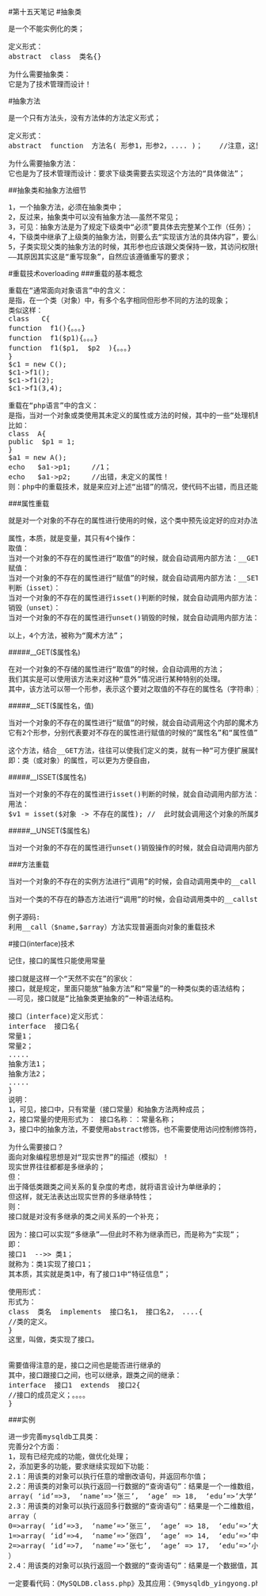 #第十五天笔记
#抽象类
<pre>
是一个不能实例化的类；

定义形式：
abstract  class  类名{}

为什么需要抽象类：
它是为了技术管理而设计！
</pre>

#抽象方法
<pre>
是一个只有方法头，没有方法体的方法定义形式；

定义形式：
abstract  function  方法名( 形参1，形参2，.... )；	//注意，这里必须有分号；

为什么需要抽象方法：
它也是为了技术管理而设计：要求下级类需要去实现这个方法的“具体做法”；
</pre>

##抽象类和抽象方法细节
<pre>
1，一个抽象方法，必须在抽象类中；
2，反过来，抽象类中可以没有抽象方法——虽然不常见；
3，可见：抽象方法是为了规定下级类中“必须”要具体去完整某个工作（任务）；
4，下级类中继承了上级类的抽象方法，则要么去“实现该方法的具体内容”，要么自己也作为抽象类（即其继承的抽象方法仍然是抽象的）；
5，子类实现父类的抽象方法的时候，其形参也应该跟父类保持一致，其访问权限也不能更小；
——其原因其实这是“重写现象”，自然应该遵循重写的要求；
</pre>

#重载技术overloading
###重载的基本概念
<pre>
重载在“通常面向对象语言”中的含义：
是指，在一个类（对象）中，有多个名字相同但形参不同的方法的现象；
类似这样：
class   C{
function  f1(){。。。}
function  f1($p1){。。。}
function  f1($p1,  $p2  ){。。。}
}
$c1 = new C();
$c1->f1();
$c1->f1(2);
$c1->f1(3,4);

重载在“php语言”中的含义：
是指，当对一个对象或类使用其未定义的属性或方法的时候，其中的一些“处理机制”；
比如：
class  A{
public  $p1 = 1;
}
$a1 = new A();
echo   $a1->p1;		//1；
echo   $a1->p2;		//出错，未定义的属性！
则：php中的重载技术，就是来应对上述“出错”的情况，使代码不出错，而且还能“优雅处理”；
</pre>

###属性重载
<pre>
就是对一个对象的不存在的属性进行使用的时候，这个类中预先设定好的应对办法（处理机制）；

属性，本质，就是变量，其只有4个操作：
取值：
当对一个对象的不存在的属性进行“取值”的时候，就会自动调用内部方法：__GET()
赋值：
当对一个对象的不存在的属性进行“赋值”的时候，就会自动调用内部方法：__SET()
判断（isset）：
当对一个对象的不存在的属性进行isset()判断的时候，就会自动调用内部方法：__isset()
销毁（unset）：
当对一个对象的不存在的属性进行unset()销毁的时候，就会自动调用内部方法：__unset()

以上，4个方法，被称为“魔术方法”；
</pre>

#####__GET($属性名)
<pre>
在对一个对象的不存储的属性进行“取值”的时候，会自动调用的方法；
我们其实是可以使用该方法来对这种“意外”情况进行某种特别的处理。
其中，该方法可以带一个形参，表示这个要对之取值的不存在的属性名（字符串）；
</pre>

#####__SET($属性名，值)
<pre>
当对一个对象的不存在的属性进行“赋值”的时候，就会自动调用这个内部的魔术方法；
它有2个形参，分别代表要对不存在的属性进行赋值的时候的“属性名”和“属性值”；

这个方法，结合__GET方法，往往可以使我们定义的类，就有一种“可方便扩展属性”的特性。
即：类（或对象）的属性，可以更为方便自由，
</pre>

#####__ISSET($属性名)
<pre>
当对一个对象的不存在的属性进行isset()判断的时候，就会自动调用内部方法：__isset()；
用法：
$v1 = isset($对象 -> 不存在的属性);	//	此时就会调用这个对象的所属类中的魔术方法：__isset()
</pre>

#####__UNSET($属性名)
<pre>
当对一个对象的不存在的属性进行unset()销毁操作的时候，就会自动调用内部方法：__unset()
</pre>

###方法重载
<pre>
当对一个对象的不存在的实例方法进行“调用”的时候，会自动调用类中的__call()这个魔术方法；

当对一个类的不存在的静态方法进行“调用”的时候，会自动调用类中的__callstatic()这个静态魔术方法；

例子源码:
利用__call（$name,$array）方法实现普遍面向对象的重载技术
</pre>

#接口(interface)技术
<pre>
记住，接口的属性只能使用常量

接口就是这样一个“天然不实在”的家伙：
接口，就是规定，里面只能放“抽象方法”和“常量”的一种类似类的语法结构；
——可见，接口就是“比抽象类更抽象的”一种语法结构。

接口（interface)定义形式：
interface  接口名{
常量1；
常量2；
.....
抽象方法1；
抽象方法2；
.....
}
说明：
1，可见，接口中，只有常量（接口常量）和抽象方法两种成员；
2，接口常量的使用形式为： 接口名称：：常量名称；
3，接口中的抽象方法，不要使用abstract修饰，也不需要使用访问控制修饰符，因为其天然就是public

为什么需要接口？
面向对象编程思想是对“现实世界”的描述（模拟）！
现实世界往往都都是多继承的；
但：
出于降低类跟类之间关系的复杂度的考虑，就将语言设计为单继承的；
但这样，就无法表达出现实世界的多继承特性；
则：
接口就是对没有多继承的类之间关系的一个补充；

因为：接口可以实现“多继承”——但此时不称为继承而已，而是称为“实现”；
即：
接口1  -->> 类1；
就称为：类1实现了接口1；
其本质，其实就是类1中，有了接口1中“特征信息”；

使用形式：
形式为：
class  类名  implements  接口名1， 接口名2， ....{	
//类的定义。
}
这里，叫做，类实现了接口。


需要值得注意的是，接口之间也是能否进行继承的
其中，接口跟接口之间，也可以继承，跟类之间的继承：
interface  接口1  extends  接口2{
//接口的成员定义；。。。。
}
</pre>

###实例
<pre>
进一步完善mysqldb工具类：
完善分2个方面：
1，现有已经完成的功能，做优化处理；
2，添加更多的功能，要求继续实现如下功能：
2.1：用该类的对象可以执行任意的增删改语句，并返回布尔值；
2.2：用该类的对象可以执行返回一行数据的“查询语句”：结果是一个一维数组，类似这样：
array( ‘id’=>3,  ‘name’=>’张三’,  ‘age’ => 18,  ‘edu’=>’大学’ );
2.3：用该类的对象可以执行返回多行数据的“查询语句”：结果是一个二维数组，类似这样：
array（
0=>array( ‘id’=>3,  ‘name’=>’张三’,  ‘age’ => 18,  ‘edu’=>’大学’ )，
1=>array( ‘id’=>4,  ‘name’=>’张四’,  ‘age’ => 14,  ‘edu’=>’中学’ )，
2=>array( ‘id’=>7,  ‘name’=>’张七’,  ‘age’ => 17,  ‘edu’=>’小学’ )
）
2.4：用该类的对象可以执行返回一个数据的“查询语句”：结果是一个数据值，其sql语句常常类似这样：  select  name  from  Users  where id = 1;  或： select  count(*) as c  from  表名；

一定要看代码：《MySQLDB.class.php》及其应用：《9mysqldb_yingyong.php》

</pre>
